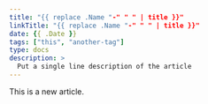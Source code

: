 ```yaml
---
title: "{{ replace .Name "-" " " | title }}"
linkTitle: "{{ replace .Name "-" " " | title }}"
date: {{ .Date }}
tags: ["this", "another-tag"]
type: docs
description: >
  Put a single line description of the article
---
```


This is a new article.